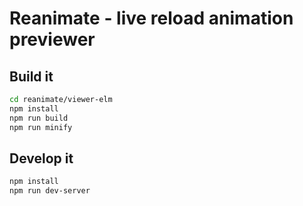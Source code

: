 # Reanimate - live reload animation previewer

## Build it
```bash
cd reanimate/viewer-elm
npm install
npm run build
npm run minify
```

## Develop it
```bash
npm install
npm run dev-server
```
